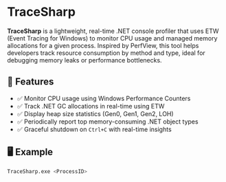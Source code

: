 # TraceSharp

**TraceSharp** is a lightweight, real-time .NET console profiler that uses ETW (Event Tracing for Windows) to monitor CPU usage and managed memory allocations for a given process. Inspired by PerfView, this tool helps developers track resource consumption by method and type, ideal for debugging memory leaks or performance bottlenecks.

## 🔧 Features

- ✅ Monitor CPU usage using Windows Performance Counters
- ✅ Track .NET GC allocations in real-time using ETW
- ✅ Display heap size statistics (Gen0, Gen1, Gen2, LOH)
- ✅ Periodically report top memory-consuming .NET object types
- ✅ Graceful shutdown on `Ctrl+C` with real-time insights

## 🖥️ Example

```bash
TraceSharp.exe <ProcessID>
